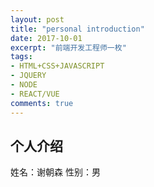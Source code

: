 ```yaml
---
layout: post
title: "personal introduction"
date: 2017-10-01
excerpt: "前端开发工程师一枚"
tags:
- HTML+CSS+JAVASCRIPT
- JQUERY
- NODE
- REACT/VUE
comments: true
---
```


## 个人介绍
姓名：谢朝森  性别：男
